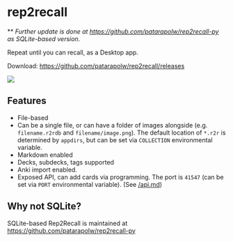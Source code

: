 # rep2recall

** _Further update is done at <https://github.com/patarapolw/rep2recall-py> as SQLite-based version._

Repeat until you can recall, as a Desktop app.

Download: <https://github.com/patarapolw/rep2recall/releases>

![](http://g.recordit.co/6qMffliqFv.gif)

## Features

- File-based
- Can be a single file, or can have a folder of images alongside (e.g. `filename.r2rdb` and `filename/image.png`). The default location of `*.r2r` is determined by `appdirs`, but can be set via `COLLECTION` environmental variable.
- Markdown enabled
- Decks, subdecks, tags supported
- Anki import enabled.
- Exposed API, can add cards via programming. The port is `41547` (can be set via `PORT` environmental variable). (See [/api.md](/api.md))

## Why not SQLite?

SQLite-based Rep2Recall is maintained at <https://github.com/patarapolw/rep2recall-py>
